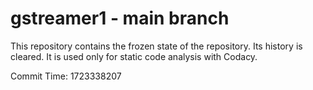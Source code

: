 # gstreamer1 - main branch

This repository contains the frozen state of the repository.
Its history is cleared. It is used only for static code
analysis with Codacy.

Commit Time: 1723338207